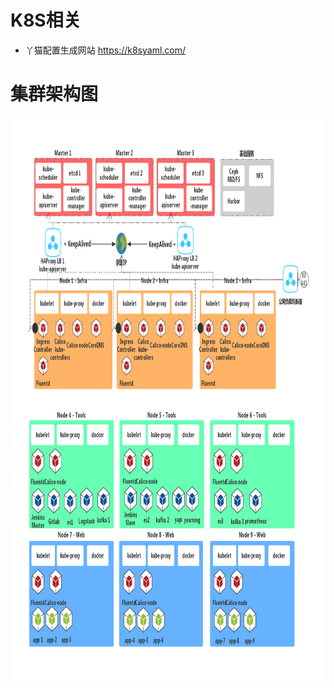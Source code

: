 # K8S相关

* 丫猫配置生成网站
https://k8syaml.com/


# 集群架构图
<img src="/图库/k8s集群架构图.png"  width="1000" height="900" >
